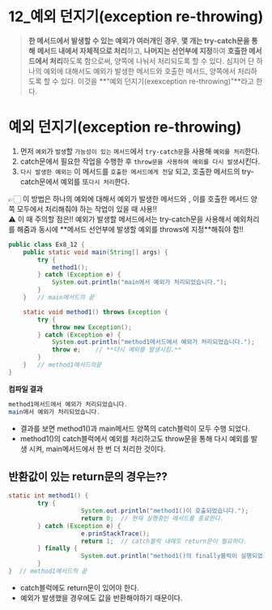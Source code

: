 # 12_예외 던지기(exception re-throwing)
> **한 메서드에서 발생할 수 있는 예외가 여러개인 경우**, **몇 개는 try-catch문을 통해** **메서드 내에서 자체적으로 처리**하고,
**나머지는 선언부에 지정**하여 **호출한 메서드에서 처리**하도록 함으로써, 양쪽에 나눠서 처리되도록 할 수 있다.
심지어 단 하나의 예외에 대해서도 예외가 발생한 메서드와 호출한 메서드, 양쪽에서 처리하도록 할 수 있다.
이것을 **“예외 던지기(exexception re-throwing)”**라고 한다.
> 

# 예외 던지기(exception re-throwing)

1. 먼저 `예외`가 `발생`할 `가능성이 있는` `메서드`에서 `try-catch문`을 사용해 `예외를 처리`한다.
2. catch문에서 필요한 작업을 수행한 후 `throw문을 사용하여 예외를 다시 발생`시킨다.
3. `다시 발생한 예외는` 이 메서드를 `호출한 메서드에게 전달` 되고, 호출한 메서드의 try-catch문에서 예외를 또`다시 처리`한다.

<aside>
👉🏻 이 방법은 하나의 예외에 대해서
예외가 발생한 메서드와 , 이를 호출한 메서드 양쪽 모두에서 처리해줘야 하는 작업이 있을 때 사용!!

</aside>

<aside>
⚠️ 이 때 주의할 점은!! 
예외가 발생할 메서드에서는 try-catch문을 사용해서 예외처리를 해줌과 동시에
**메서드 선언부에 발생할 예외를 throws에 지정**해줘야 함!!

</aside>

```java
public class Ex8_12 {
    public static void main(String[] args) {
        try {
            method1();
        } catch (Exception e) {
            System.out.println("main에서 예외가 처리되었습니다.");
        }
    }   // main메서드의 끝

    static void method1() throws Exception {
        try {
            throw new Exception();
        } catch (Exception e) {
            System.out.println("method1메서드에서 예외가 처리되었습니다.");
            throw e;    // **다시 예외를 발생시킴.**
        }
    }   // method1메서드의끝
}
```

**컴파일 결과**

```java
method1메서드에서 예외가 처리되었습니다.
main에서 예외가 처리되었습니다.
```

- 결과를 보면 method1()과 main메서드 양쪽의 catch블럭이 모두 수행 되었다.
- method1()의 catch블럭에서 예외를 처리하고도 throw문을 통해 다시 예외를 발생 시켜, main메서드에서 한 번 더 처리한 것이다.

## 반환값이 있는 return문의 경우는??

```java
static int method1() {
		try {
					System.out.println("method1()이 호출되었습니다.");
					return 0;  // 현재 실행중인 메서드를 종료한다.
		} catch (Exception e) {
					e.prinStackTrace();
					return 1;  // catch블럭 내에도 return문이 필요하다.
		} finally {
					System.out.println("method1()의 finally블럭이 실행되었습니다.");
		}
}  // method1메서드의 끝
```

- catch블럭에도 return문이 있어야 한다.
- 예외가 발생했을 경우에도 값을 반환해야하기 때문이다.

